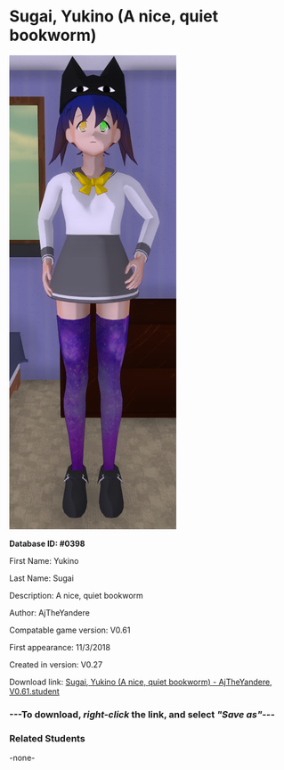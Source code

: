 # Sugai, Yukino (A nice, quiet bookworm)

<img src="../../Files/Images/Sugai, Yukino (A nice, quiet bookworm).png" title="Sugai, Yukino (A nice, quiet bookworm) - AjTheYandere, V0.61">

**Database ID: #0398**

First Name: Yukino

Last Name: Sugai

Description: A nice, quiet bookworm

Author: AjTheYandere

Compatable game version: V0.61

First appearance: 11/3/2018

Created in version: V0.27

Download link: <a href="https://raw.githubusercontent.com/Arbiter1223/Daigaku-Gurashi-Custom-Students/master/Files/Student%20Files/Sugai%2C%20Yukino%20(A%20nice%2C%20quiet%20bookworm)%20-%20AjTheYandere%2C%20V0.61.student">Sugai, Yukino (A nice, quiet bookworm) - AjTheYandere, V0.61.student</a>

### ---**To download, _right-click_ the link, and select _"Save as"_**---

### Related Students

-none-
